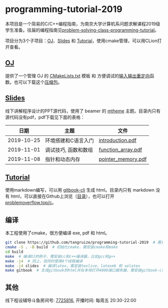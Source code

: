 # programming-tutorial-2019

本项目是一个简易的C/C++编程指南，为南京大学计算机系问题求解课程2019级学生准备。往届的编程指南见[problem-solving-class-programming-tutorial](https://github.com/hengxin/problem-solving-class-programming-tutorial)。

项目分为3个子项目：[OJ](OJ)、[Slides](Slides) 和 [Tutorial](Tutorial)，使用cmake管理，可以用CLion打开查看。

## [OJ](OJ)

提供了一个管理 OJ 的 [CMakeLists.txt](OJ/CMakeLists.txt) 模板 和 方便调试的[输入输出重定向](OJ/lib)函数。也可以下载这个[压缩包](http://problemoverflow.top/download/OJ.zip)。

## [Slides](Slides)

线下讲解程序设计的PPT源代码，使用了 beamer 的 [mtheme](https://github.com/matze/mtheme) 主题。目录内只有源代码没有pdf，pdf下载见下面的表格：

| 日期 | 主题 | 文件 |
|------------|---------------------|-----------------------------------------------------------------------------------------------------------------------|
| 2019-10-25 | 环境搭建和C语言入门 | [introduction.pdf](https://github.com/tangruize/programming-tutorial-2019/releases/download/slide_1/introduction.pdf) |
| 2019-11-01 | 调试技巧, 函数和数组 | [function_array.pdf](https://github.com/tangruize/programming-tutorial-2019/releases/download/slide_2/function_array.pdf) |
| 2019-11-08 | 指针和动态内存 | [pointer_memory.pdf](https://github.com/tangruize/programming-tutorial-2019/releases/download/slide_3/pointer_memory.pdf) |

## [Tutorial](Tutorial)

使用markdown编写，可以用 [gitbook-cli](https://github.com/GitbookIO/gitbook) 生成 html。目录内只有 markdown 没有 html，可以直接在Github上浏览（[目录](Tutorial/SUMMARY.md)），也可以打开 [problemoverflow.top/c](http://problemoverflow.top/c/)。

## 编译

本工程使用了cmake，很方便编译 exe, pdf 和 html。
```bash
git clone https://github.com/tangruize/programming-tutorial-2019  # 需安装git
cmake -S . -B build  # 初始化cmake，需安装cmake和make
cd build
make  # 编译OJ的例子，需安装cc和c++编译器，比如gcc和g++
make -j4  # 同上，但同时使用4个线程编译 
make -j4 slides  # 编译latex，需安装texlive、latexmk 和 xelatex
make gitbook  # 生成gitbook的html并在本地打开4000端口服务器，需安装gitbook-cli
```

## 其他
线下程设辅导斗鱼房间号: [7725816](https://www.douyu.com/7725816), 开播时间: 每周五 20:30-22:00